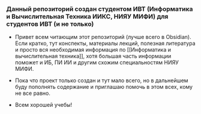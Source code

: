 ### **Данный репозиторий создан студентом ИВТ (Информатика и Вычислительная Техника ИИКС, НИЯУ МИФИ) для студентов ИВТ (и не только)**

- Привет всем читающим этот репозиторий (лучше всего в Obsidian). Если кратко, тут конспекты, материалы лекций, полезная литература и просто вся необходимая информация по [[Информатика и вычислительная техника]], хотя большая часть информации поможет и ИБ, ПИ ИИ и другим схожим специальностям НИЯУ МИФИ. 

- Пока что проект только создан и тут мало всего, но в дальнейшем буду пополнять содержание и приглашаю помочь в этом всех, кому не все равно. 

- Всем хорошей учебы! 



